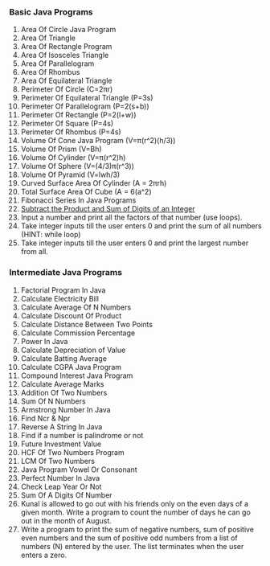 ### Basic Java Programs
1. Area Of Circle Java Program
2. Area Of Triangle
3. Area Of Rectangle Program 
4. Area Of Isosceles Triangle 
5. Area Of Parallelogram
6. Area Of Rhombus
7. Area Of Equilateral Triangle
8. Perimeter Of Circle (C=2πr)
9. Perimeter Of Equilateral Triangle (P=3s)
10. Perimeter Of Parallelogram (P=2(s+b))
11. Perimeter Of Rectangle (P=2(l+w))
12. Perimeter Of Square (P=4s)
13. Perimeter Of Rhombus (P=4s)
14. Volume Of Cone Java Program (V=π(r^2)(h/3))
15. Volume Of Prism (V=Bh)
16. Volume Of Cylinder (V=π(r^2)h)
17. Volume Of Sphere (V=(4/3)π(r^3))
18. Volume Of Pyramid (V=lwh/3)
19. Curved Surface Area Of Cylinder (A = 2πrh)
20. Total Surface Area Of Cube (A = 6(a^2)
21. Fibonacci Series In Java Programs
22. [Subtract the Product and Sum of Digits of an Integer](https://leetcode.com/problems/subtract-the-product-and-sum-of-digits-of-an-integer/)
23. Input a number and print all the factors of that number (use loops).
24. Take integer inputs till the user enters 0 and print the sum of all numbers
(HINT: while loop)
25. Take integer inputs till the user enters 0 and print the largest number from
all.

### Intermediate Java Programs
1. Factorial Program In Java
2. Calculate Electricity Bill
3. Calculate Average Of N Numbers
4. Calculate Discount Of Product
5. Calculate Distance Between Two Points 
6. Calculate Commission Percentage
7. Power In Java
8. Calculate Depreciation of Value
9. Calculate Batting Average
10. Calculate CGPA Java Program
11. Compound Interest Java Program
12. Calculate Average Marks
13. Addition Of Two Numbers
14. Sum Of N Numbers
15. Armstrong Number In Java
16. Find Ncr & Npr
17. Reverse A String In Java
18. Find if a number is palindrome or not 
19. Future Investment Value
20. HCF Of Two Numbers Program
21. LCM Of Two Numbers
22. Java Program Vowel Or Consonant 
23. Perfect Number In Java
24. Check Leap Year Or Not
25. Sum Of A Digits Of Number
26. Kunal is allowed to go out with his friends only on the even days of a given month. Write a program to count the number of days he can go out in the month of August.
27. Write a program to print the sum of negative numbers, sum of positive even numbers and the sum of positive odd numbers from a list of numbers (N) entered by the user. The list terminates when the user enters a zero.